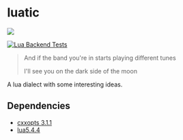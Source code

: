 # luatic

![](luatic.png)

[![Lua Backend Tests](https://github.com/NeilKleistGao/luatic/actions/workflows/lua-test.yml/badge.svg)](https://github.com/NeilKleistGao/luatic/actions/workflows/lua-test.yml)

> And if the band you're in starts playing different tunes
>
> I'll see you on the dark side of the moon

A lua dialect with some interesting ideas.

## Dependencies
- [cxxopts 3.1.1](https://github.com/jarro2783/cxxopts)
- [lua5.4.4](https://www.lua.org/)

